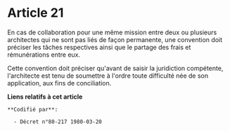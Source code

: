 # Article 21

En cas de collaboration pour une même mission entre deux ou plusieurs architectes qui ne sont pas liés de façon permanente,
une convention doit préciser les tâches respectives ainsi que le partage des frais et rémunérations entre eux.

Cette convention doit préciser qu'avant de saisir la juridiction compétente, l'architecte est tenu de soumettre à l'ordre
toute difficulté née de son application, aux fins de conciliation.

**Liens relatifs à cet article**

	**Codifié par**:

	  - Décret n°80-217 1980-03-20
